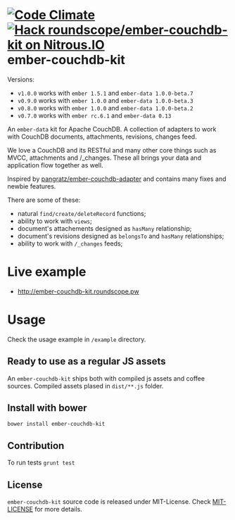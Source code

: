 [![Code
Climate](https://codeclimate.com/github/roundscope/ember-couchdb-kit.png)](https://codeclimate.com/github/roundscope/ember-couchdb-kit)
[![Hack roundscope/ember-couchdb-kit on Nitrous.IO](https://d3o0mnbgv6k92a.cloudfront.net/assets/hack-s-v1-7475db0cf93fe5d1e29420c928ebc614.png)](https://www.nitrous.io/hack_button?source=embed&runtime=nodejs&repo=roundscope%2Fember-couchdb-kit)
ember-couchdb-kit
=================

Versions:

* `v1.0.0` works with `ember 1.5.1` and `ember-data 1.0.0-beta.7`
* `v0.9.0` works with `ember 1.0.0` and `ember-data 1.0.0-beta.3`
* `v0.8.0` works with `ember 1.0.0` and `ember-data 1.0.0-beta.2`
* `v0.7.0` works with `ember rc.6.1` and `ember-data 0.13`


An `ember-data` kit for Apache CouchDB. A collection of adapters to work
with CouchDB documents, attachments, revisions, changes feed.

We love a CouchDB and its RESTful and many other core things such as MVCC, attachments and /_changes. These all brings your data and application flow together as well.

Inspired by [pangratz/ember-couchdb-adapter](https://github.com/pangratz/ember-couchdb-adapter) and contains many fixes and newbie features.

There are some of these:

* natural `find/create/deleteRecord` functions;
* ability to work with `views`;
* document's attachements designed as `hasMany` relationship;
* document's revisions designed as `belongsTo` and `hasMany` relationships;
* ability to work with `/_changes` feeds;


Live example
============

* http://ember-couchdb-kit.roundscope.pw


Usage
=====

Check the usage example in `/example` directory.

Ready to use as a regular JS assets
-----------------------------------

An `ember-couchdb-kit` ships both with compiled js assets and coffee sources. 
Compiled assets plased in `dist/**.js` folder.


Install with bower
----------------

```
bower install ember-couchdb-kit
```


Contribution
------------

To run tests `grunt test`


License
-------

`ember-couchdb-kit` source code is released under MIT-License.
Check [MIT-LICENSE](https://github.com/roundscope/ember-couchdb-kit/blob/master/MIT-LICENSE) for more details.
